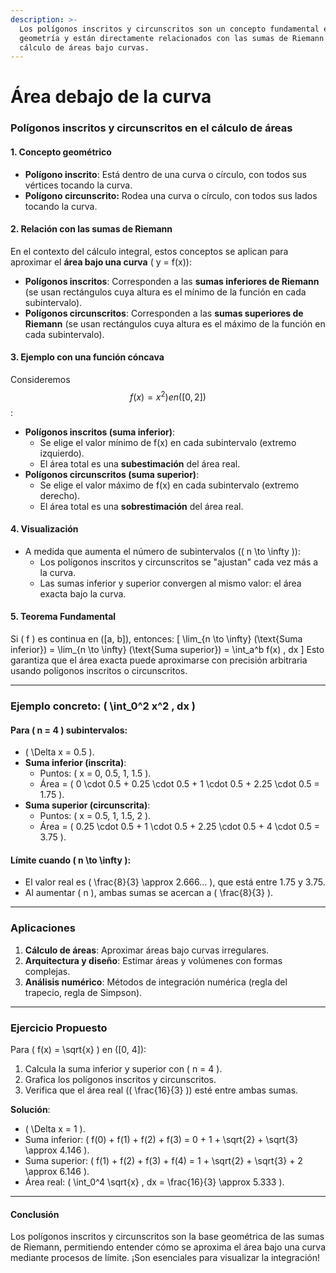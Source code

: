 ```yaml
---
description: >-
  Los polígonos inscritos y circunscritos son un concepto fundamental en
  geometría y están directamente relacionados con las sumas de Riemann y el
  cálculo de áreas bajo curvas.
---
```


# Área debajo de la curva

### **Polígonos inscritos y circunscritos en el cálculo de áreas**

#### **1. Concepto geométrico**

* **Polígono inscrito**: Está dentro de una curva o círculo, con todos sus vértices tocando la curva.
* **Polígono circunscrito:** Rodea una curva o círculo, con todos sus lados tocando la curva.

#### **2. Relación con las sumas de Riemann**

En el contexto del cálculo integral, estos conceptos se aplican para aproximar el **área bajo una curva** ( y = f(x)):

* **Polígonos inscritos**: Corresponden a las **sumas inferiores de Riemann** (se usan rectángulos cuya altura es el mínimo de la función en cada subintervalo).
* **Polígonos circunscritos**: Corresponden a las **sumas superiores de Riemann** (se usan rectángulos cuya altura es el máximo de la función en cada subintervalo).

#### **3. Ejemplo con una función cóncava**

Consideremos $$f(x) = x^2 ) en ([0, 2])$$:

* **Polígonos inscritos (suma inferior)**:
  * Se elige el valor mínimo de f(x) en cada subintervalo (extremo izquierdo).
  * El área total es una **subestimación** del área real.
* **Polígonos circunscritos (suma superior)**:
  * Se elige el valor máximo de f(x)  en cada subintervalo (extremo derecho).
  * El área total es una **sobrestimación** del área real.

#### **4. Visualización**

* A medida que aumenta el número de subintervalos (( n \to \infty )):
  * Los polígonos inscritos y circunscritos se "ajustan" cada vez más a la curva.
  * Las sumas inferior y superior convergen al mismo valor: el área exacta bajo la curva.

#### **5. Teorema Fundamental**

Si ( f ) es continua en (\[a, b]), entonces: \[ \lim\_{n \to \infty} (\text{Suma inferior}) = \lim\_{n \to \infty} (\text{Suma superior}) = \int\_a^b f(x) , dx ] Esto garantiza que el área exacta puede aproximarse con precisión arbitraria usando polígonos inscritos o circunscritos.

***

### **Ejemplo concreto: ( \int\_0^2 x^2 , dx )**

#### **Para ( n = 4 ) subintervalos**:

* ( \Delta x = 0.5 ).
* **Suma inferior (inscrita)**:
  * Puntos: ( x = 0, 0.5, 1, 1.5 ).
  * Área = ( 0 \cdot 0.5 + 0.25 \cdot 0.5 + 1 \cdot 0.5 + 2.25 \cdot 0.5 = 1.75 ).
* **Suma superior (circunscrita)**:
  * Puntos: ( x = 0.5, 1, 1.5, 2 ).
  * Área = ( 0.25 \cdot 0.5 + 1 \cdot 0.5 + 2.25 \cdot 0.5 + 4 \cdot 0.5 = 3.75 ).

#### **Límite cuando ( n \to \infty )**:

* El valor real es ( \frac{8}{3} \approx 2.666... ), que está entre 1.75 y 3.75.
* Al aumentar ( n ), ambas sumas se acercan a ( \frac{8}{3} ).

***

### **Aplicaciones**

1. **Cálculo de áreas**: Aproximar áreas bajo curvas irregulares.
2. **Arquitectura y diseño**: Estimar áreas y volúmenes con formas complejas.
3. **Análisis numérico**: Métodos de integración numérica (regla del trapecio, regla de Simpson).

***

### **Ejercicio Propuesto**

Para ( f(x) = \sqrt{x} ) en (\[0, 4]):

1. Calcula la suma inferior y superior con ( n = 4 ).
2. Grafica los polígonos inscritos y circunscritos.
3. Verifica que el área real (( \frac{16}{3} )) esté entre ambas sumas.

**Solución**:

* ( \Delta x = 1 ).
* Suma inferior: ( f(0) + f(1) + f(2) + f(3) = 0 + 1 + \sqrt{2} + \sqrt{3} \approx 4.146 ).
* Suma superior: ( f(1) + f(2) + f(3) + f(4) = 1 + \sqrt{2} + \sqrt{3} + 2 \approx 6.146 ).
* Área real: ( \int\_0^4 \sqrt{x} , dx = \frac{16}{3} \approx 5.333 ).

***

#### **Conclusión**

Los polígonos inscritos y circunscritos son la base geométrica de las sumas de Riemann, permitiendo entender cómo se aproxima el área bajo una curva mediante procesos de límite. ¡Son esenciales para visualizar la integración!
